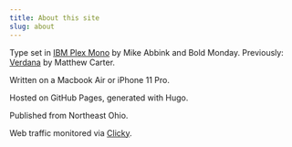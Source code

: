 ```yaml
---
title: About this site
slug: about
---
```

 
Type set in [IBM Plex Mono](https://en.wikipedia.org/wiki/IBM_Plex) by Mike Abbink and Bold Monday. Previously: [Verdana](https://en.wikipedia.org/wiki/Verdana) by Matthew Carter.

Written on a Macbook Air or iPhone 11 Pro. 

Hosted on GitHub Pages, generated with Hugo. 

Published from Northeast Ohio. 

<!-- Accent color is my favorite yellow/orange: `#FFC200`. -->

Web traffic monitored via [Clicky](https://clicky.com). 